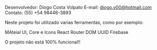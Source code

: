 Desenvolvedor: Diogo Costa Volpato 
E-mail: diogo.v00@hotmail.com 
Contato: (55) +54 98446-3893

Neste projeto foi utilizado varias ferramentas, como por exemplo:

MAteial UI, Core e Icons
React Router DOM
UUID
Firebase

O projeto não está 100% funcional!!
